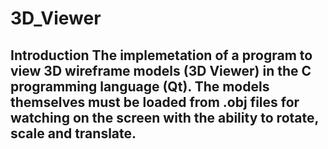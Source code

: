 # 3D_Viewer
## Introduction  The implemetation of a program to view 3D wireframe models (3D Viewer) in the C programming language (Qt). The models themselves must be loaded from .obj files for watching on the screen with the ability to rotate, scale and translate.
